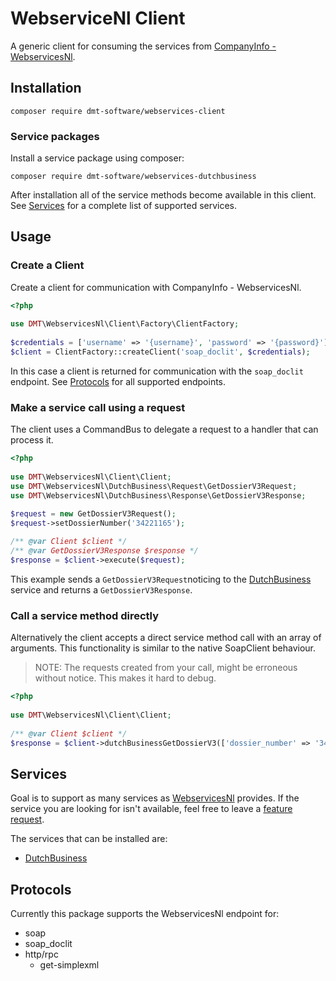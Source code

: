 # WebserviceNl Client

A generic client for consuming the services from [CompanyInfo - WebservicesNl](https://webview.webservices.nl/documentation/files/introduction-txt.html).

## Installation

```composer require dmt-software/webservices-client```

### Service packages

Install a service package using composer:

```composer require dmt-software/webservices-dutchbusiness```

After installation all of the service methods become available in this client.
See [Services](#services) for a complete list of supported services. 

## Usage

### Create a Client

Create a client for communication with CompanyInfo - WebservicesNl.

```php
<?php
 
use DMT\WebservicesNl\Client\Factory\ClientFactory;
 
$credentials = ['username' => '{username}', 'password' => '{password}'];
$client = ClientFactory::createClient('soap_doclit', $credentials);
```
In this case a client is returned for communication with the `soap_doclit` endpoint. 
See [Protocols](#protocols) for all supported endpoints.

### Make a service call using a request

The client uses a CommandBus to delegate a request to a handler that can process it. 
```php
<?php 
 
use DMT\WebservicesNl\Client\Client;
use DMT\WebservicesNl\DutchBusiness\Request\GetDossierV3Request;
use DMT\WebservicesNl\DutchBusiness\Response\GetDossierV3Response;

$request = new GetDossierV3Request();
$request->setDossierNumber('34221165');
 
/** @var Client $client */
/** @var GetDossierV3Response $response */
$response = $client->execute($request);
``` 
This example sends a `GetDossierV3Request`noticing to the [DutchBusiness](https://webview.webservices.nl/documentation/files/service_dutchbusiness-php.html#Dutch_Business) service 
and returns a `GetDossierV3Response`.

### Call a service method directly

Alternatively the client accepts a direct service method call with an array of arguments. This functionality is similar 
to the native SoapClient behaviour.  
> NOTE: The requests created from your call, might be erroneous without notice. This makes it hard to debug.   
```php
<?php
 
use DMT\WebservicesNl\Client\Client;
 
/** @var Client $client */
$response = $client->dutchBusinessGetDossierV3(['dossier_number' => '34221165']);
```

## Services

Goal is to support as many services as [WebservicesNl](https://webview.webservices.nl/documentation/files/interfaces/more/services-txt.html#Service_names) provides.
If the service you are looking for isn't available, feel free to leave a [feature request](https://github.com/dmt-software/webservices-client/issues). 

The services that can be installed are:

- [DutchBusiness](https://webview.webservices.nl/documentation/files/service_dutchbusiness-php.html#Dutch_Business)

## Protocols

Currently this package supports the WebservicesNl endpoint for:
 
- soap
- soap_doclit
- http/rpc
  - get-simplexml

